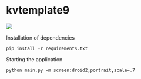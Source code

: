 # kvtemplate9


![](assets/screen.gif)


Installation of dependencies

`pip install -r requirements.txt`

Starting the application

`python main.py -m screen:droid2,portrait,scale=.7`
